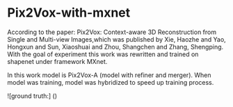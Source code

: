 # Pix2Vox-with-mxnet
According to the paper: Pix2Vox: Context-aware 3D Reconstruction from Single and Multi-view Images,which was published by Xie, Haozhe and Yao, Hongxun and Sun, Xiaoshuai and Zhou, Shangchen and Zhang, Shengping. With the goal of experiment this work was rewritten and trained on shapenet under framework MXnet.


In this work model is Pix2Vox-A (model with refiner and merger).
When model was training, model was hybridized to speed up training process.


![ground truth:]
()

